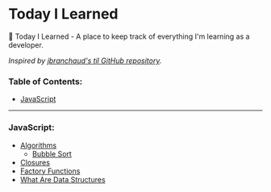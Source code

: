 # Today I Learned
📝 Today I Learned -  A place to keep track of everything I'm learning as a developer.

*Inspired by [jbranchaud's til GitHub repository](https://github.com/jbranchaud/til).*

### Table of Contents:
- [JavaScript](#javascript)

---

### JavaScript:
- [Algorithms](/javascript/algorithms/)
    - [Bubble Sort](/javascript/algorithms/bubble-sort.md)
- [Closures](/javascript/closures.md)
- [Factory Functions](/javascript/factory-functions.md)
- [What Are Data Structures](/javascript/what-are-data-structures.md)


